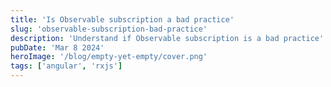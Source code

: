 ```yaml
---
title: 'Is Observable subscription a bad practice'
slug: 'observable-subscription-bad-practice'
description: 'Understand if Observable subscription is a bad practice'
pubDate: 'Mar 8 2024'
heroImage: '/blog/empty-yet-empty/cover.png'
tags: ['angular', 'rxjs']
---
```







